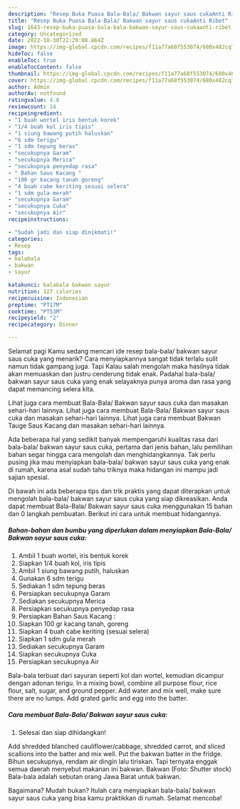 ```yaml
---
description: "Resep Buka Puasa Bala-Bala/ Bakwan sayur saus cukaAnti Ribet"
title: "Resep Buka Puasa Bala-Bala/ Bakwan sayur saus cukaAnti Ribet"
slug: 1643-resep-buka-puasa-bala-bala-bakwan-sayur-saus-cukaanti-ribet
category: Uncategorized
date: 2022-10-30T22:29:08.864Z
image: https://img-global.cpcdn.com/recipes/f11a77a68f553074/680x482cq70/bala-bala-bakwan-sayur-saus-cuka-foto-resep-utama.jpg
hideToc: false
enableToc: true
enableTocContent: false
thumbnail: https://img-global.cpcdn.com/recipes/f11a77a68f553074/680x482cq70/bala-bala-bakwan-sayur-saus-cuka-foto-resep-utama.jpg
cover: https://img-global.cpcdn.com/recipes/f11a77a68f553074/680x482cq70/bala-bala-bakwan-sayur-saus-cuka-foto-resep-utama.jpg
author: Admin
authorAv: notfound
ratingvalue: 4.8
reviewcount: 14
recipeingredient:
- "1 buah wortel iris bentuk korek"
- "1/4 buah kol iris tipis"
- "1 siung bawang putih haluskan"
- "6 sdm terigu"
- "1 sdm tepung beras"
- "secukupnya Garam"
- "secukupnya Merica"
- "secukupnya penyedap rasa"
- " Bahan Saus Kacang "
- "100 gr kacang tanah goreng"
- "4 buah cabe keriting sesuai selera"
- "1 sdm gula merah"
- "secukupnya Garam"
- "secukupnya Cuka"
- "secukupnya Air"
recipeinstructions:

- "Sudah jadi dan siap dinikmati!"
categories:
- Resep
tags:
- balabala
- bakwan
- sayur

katakunci: balabala bakwan sayur 
nutrition: 127 calories
recipecuisine: Indonesian
preptime: "PT17M"
cooktime: "PT53M"
recipeyield: "2"
recipecategory: Dinner

---
```



Selamat pagi Kamu sedang mencari ide resep bala-bala/ bakwan sayur saus cuka yang menarik? Cara menyiapkannya sangat tidak terlalu sulit namun tidak gampang juga. Tapi Kalau salah mengolah maka hasilnya tidak akan memuaskan dan justru cenderung tidak enak. Padahal bala-bala/ bakwan sayur saus cuka yang enak selayaknya punya aroma dan rasa yang dapat memancing selera kita.


Lihat juga cara membuat Bala-Bala/ Bakwan sayur saus cuka dan masakan sehari-hari lainnya. Lihat juga cara membuat Bala-Bala/ Bakwan sayur saus cuka dan masakan sehari-hari lainnya. Lihat juga cara membuat Bakwan Tauge Saus Kacang dan masakan sehari-hari lainnya.

Ada beberapa hal yang sedikit banyak mempengaruhi kualitas rasa dari bala-bala/ bakwan sayur saus cuka, pertama dari jenis bahan, lalu pemilihan bahan segar hingga cara mengolah dan menghidangkannya. Tak perlu pusing jika mau menyiapkan bala-bala/ bakwan sayur saus cuka yang enak di rumah, karena asal sudah tahu triknya maka hidangan ini mampu jadi sajian spesial.


Di bawah ini ada beberapa tips dan trik praktis yang dapat diterapkan untuk mengolah bala-bala/ bakwan sayur saus cuka yang siap dikreasikan. Anda dapat membuat Bala-Bala/ Bakwan sayur saus cuka menggunakan 15 bahan dan 0 langkah pembuatan. Berikut ini cara untuk membuat hidangannya.

<!--inarticleads1-->

##### Bahan-bahan dan bumbu yang diperlukan dalam menyiapkan Bala-Bala/ Bakwan sayur saus cuka:

1. Ambil 1 buah wortel, iris bentuk korek
1. Siapkan 1/4 buah kol, iris tipis
1. Ambil 1 siung bawang putih, haluskan
1. Gunakan 6 sdm terigu
1. Sediakan 1 sdm tepung beras
1. Persiapkan secukupnya Garam
1. Sediakan secukupnya Merica
1. Persiapkan secukupnya penyedap rasa
1. Persiapkan  Bahan Saus Kacang :
1. Siapkan 100 gr kacang tanah, goreng
1. Siapkan 4 buah cabe keriting (sesuai selera)
1. Siapkan 1 sdm gula merah
1. Sediakan secukupnya Garam
1. Siapkan secukupnya Cuka
1. Persiapkan secukupnya Air


Bala-bala terbuat dari sayuran seperti kol dan wortel, kemudian dicampur dengan adonan terigu. In a mixing bowl, combine all purpose flour, rice flour, salt, sugar, and ground pepper. Add water and mix well, make sure there are no lumps. Add grated garlic and egg into the batter. 

<!--inarticleads2-->

##### Cara membuat Bala-Bala/ Bakwan sayur saus cuka:


1. Selesai dan siap dihidangkan!

Add shredded blanched cauliflower/cabbage, shredded carrot, and sliced scallions into the batter and mix well. Put the bakwan batter in the fridge. Bihun secukupnya, rendam air dingin lalu tiriskan. Tapi ternyata enggak semua daerah menyebut makanan ini bakwan. Bakwan (Foto: Shutter stock) Bala-bala adalah sebutan orang Jawa Barat untuk bakwan. 

Bagaimana? Mudah bukan? Itulah cara menyiapkan bala-bala/ bakwan sayur saus cuka yang bisa kamu praktikkan di rumah. Selamat mencoba!
